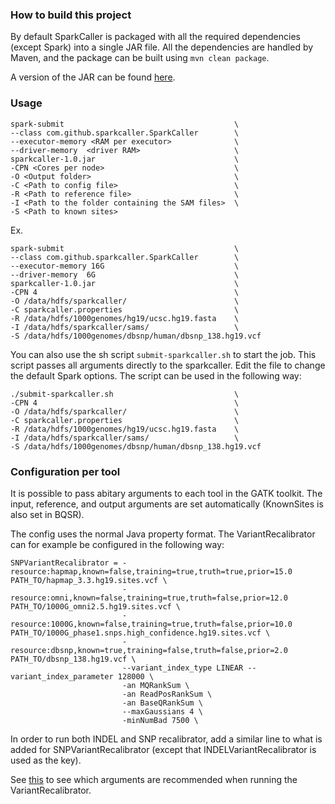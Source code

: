 ### How to build this project
By default SparkCaller is packaged with all the required dependencies (except
Spark) into a single JAR file. All the dependencies are handled by Maven, and
the package can be built using `mvn clean package`.

A version of the JAR can be found [here](https://f.128.no/).

### Usage
```
spark-submit                                      \
--class com.github.sparkcaller.SparkCaller        \
--executor-memory <RAM per executor>              \
--driver-memory  <driver RAM>                     \
sparkcaller-1.0.jar                               \
-CPN <Cores per node>                             \
-O <Output folder>                                \
-C <Path to config file>                          \
-R <Path to reference file>                       \
-I <Path to the folder containing the SAM files>  \
-S <Path to known sites>
```

Ex.
```
spark-submit                                      \
--class com.github.sparkcaller.SparkCaller        \
--executor-memory 16G                             \
--driver-memory  6G                               \
sparkcaller-1.0.jar                               \
-CPN 4                                            \
-O /data/hdfs/sparkcaller/                        \
-C sparkcaller.properties                         \
-R /data/hdfs/1000genomes/hg19/ucsc.hg19.fasta    \
-I /data/hdfs/sparkcaller/sams/                   \
-S /data/hdfs/1000genomes/dbsnp/human/dbsnp_138.hg19.vcf
```

You can also use the sh script `submit-sparkcaller.sh` to start the job.
This script passes all arguments directly to the sparkcaller. Edit the file to
change the default Spark options.
The script can be used in the following way:

```
./submit-sparkcaller.sh                           \
-CPN 4                                            \
-O /data/hdfs/sparkcaller/                        \
-C sparkcaller.properties                         \
-R /data/hdfs/1000genomes/hg19/ucsc.hg19.fasta    \
-I /data/hdfs/sparkcaller/sams/                   \
-S /data/hdfs/1000genomes/dbsnp/human/dbsnp_138.hg19.vcf
```

### Configuration per tool
It is possible to pass abitary arguments to each tool in the GATK toolkit.
The input, reference, and output arguments are set automatically (KnownSites is
also set in BQSR).

The config uses the normal Java property format. The VariantRecalibrator can
for example be configured in the following way:
```
SNPVariantRecalibrator = -resource:hapmap,known=false,training=true,truth=true,prior=15.0 PATH_TO/hapmap_3.3.hg19.sites.vcf \
                         -resource:omni,known=false,training=true,truth=false,prior=12.0 PATH_TO/1000G_omni2.5.hg19.sites.vcf \
                         -resource:1000G,known=false,training=true,truth=false,prior=10.0 PATH_TO/1000G_phase1.snps.high_confidence.hg19.sites.vcf \
                         -resource:dbsnp,known=true,training=false,truth=false,prior=2.0 PATH_TO/dbsnp_138.hg19.vcf \
                         --variant_index_type LINEAR --variant_index_parameter 128000 \
                         -an MQRankSum \
                         -an ReadPosRankSum \
                         -an BaseQRankSum \
                         --maxGaussians 4 \
                         -minNumBad 7500 \

```

In order to run both INDEL and SNP recalibrator, add a similar line to what is
added for SNPVariantRecalibrator (except that INDELVariantRecalibrator is used
as the key).

See [this](https://software.broadinstitute.org/gatk/guide/article?id=1259) to
see which arguments are recommended when running the VariantRecalibrator.
